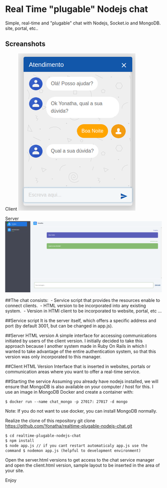 # Real Time "plugable" Nodejs chat


Simple, real-time and "plugable" chat with Nodejs, Socket.io and MongoDB.
site, portal, etc..

## Screanshots
Client
![alt Client](https://github.com/Yonatha/realtime-plugable-nodejs-chat/blob/master/screanshot01.png)

Server
![alt Server](https://github.com/Yonatha/realtime-plugable-nodejs-chat/blob/master/screanshot02.png)

##The chat consists:
 - Service script that provides the resources enable to connect clients.
 - HTML version to be incorporated into any existing system.
 - Version in HTMl client to be incorporated to website, portal, etc ...

##Service script
It is the server itself, which offers a specific address and port (by default 3001, but can be changed in app.js).

##Server HTML version
A simple interface for accessing communications initiated by users of the client version. I initially decided to take this approach because I
another system made in Ruby On Rails in which I wanted to take advantage of the entire authentication system, so that this version was only incorporated
to this manager.

##Client HTML Version
Interface that is inserted in websites, portals or communication areas where you want to offer a real-time service.


##Starting the service
Assuming you already have nodejs installed, we will ensure that MongoDB is also available on your computer / host for this.
I use an image in MongoDB Docker and create a container with:

```console
$ docker run --name chat_mongo -p 27017: 27017 -d mongo
```

Note: If you do not want to use docker, you can install MongoDB normally.

Realize the clone of this repository
git clone https://github.com/Yonatha/realtime-plugable-nodejs-chat.git

```console
$ cd realtime-plugable-nodejs-chat
$ npm install
$ node app.js // if you cant restart automaticaly app.js use the command $ nodemon app.js (helpful to development environment)
```

Open the server.html versions to get access to the chat service manager and open the client.html version, sample layout to be
inserted in the area of ​​your site.

Enjoy
